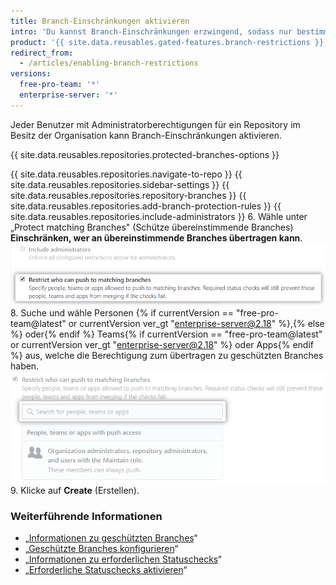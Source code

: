 ```yaml
---
title: Branch-Einschränkungen aktivieren
intro: 'Du kannst Branch-Einschränkungen erzwingend, sodass nur bestimmte Benutzer{% if currentVersion == "free-pro-team@latest" or currentVersion ver_gt "enterprise-server@2.18" %},{% else %} oder{% endif %} Teams{% if currentVersion == "free-pro-team@latest" or currentVersion ver_gt "enterprise-server@2.18" %} oder Apps{% endif %} einen Push zu einem geschützten Branch in Repositorys Deiner Organisation machen können.'
product: '{{ site.data.reusables.gated-features.branch-restrictions }}'
redirect_from:
  - /articles/enabling-branch-restrictions
versions:
  free-pro-team: '*'
  enterprise-server: '*'
---
```


Jeder Benutzer mit Administratorberechtigungen für ein Repository im Besitz der Organisation kann Branch-Einschränkungen aktivieren.

{{ site.data.reusables.repositories.protected-branches-options }}

{{ site.data.reusables.repositories.navigate-to-repo }}
{{ site.data.reusables.repositories.sidebar-settings }}
{{ site.data.reusables.repositories.repository-branches }}
{{ site.data.reusables.repositories.add-branch-protection-rules }}
{{ site.data.reusables.repositories.include-administrators }}
6. Wähle unter „Protect matching Branches" (Schütze übereinstimmende Branches) **Einschränken, wer an übereinstimmende Branches übertragen kann**. ![Kontrollkästchen „Branch restriction" (Branch-Einschränkung)](/assets/images/help/repository/restrict-branch.png)
8. Suche und wähle Personen {% if currentVersion == "free-pro-team@latest" or currentVersion ver_gt "enterprise-server@2.18" %},{% else %} oder{% endif %} Teams{% if currentVersion == "free-pro-team@latest" or currentVersion ver_gt "enterprise-server@2.18" %} oder Apps{% endif %} aus, welche die Berechtigung zum übertragen zu geschützten Branches haben. ![Suche für die Branch-Einschränkung](/assets/images/help/repository/restrict-branch-search.png)
9. Klicke auf **Create** (Erstellen).

### Weiterführende Informationen

- „[Informationen zu geschützten Branches](/github/administering-a-repository/about-protected-branches)“
- „[Geschützte Branches konfigurieren](/github/administering-a-repository/configuring-protected-branches)“
- „[Informationen zu erforderlichen Statuschecks](/github/administering-a-repository/about-required-status-checks)“
- „[Erforderliche Statuschecks aktivieren](/github/administering-a-repository/enabling-required-status-checks)“
